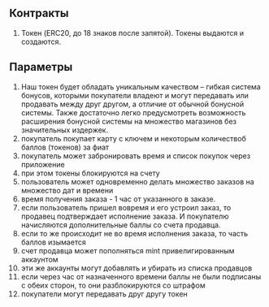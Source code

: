 
## Контракты

1. Токен (ERC20, до 18 знаков после запятой). Токены выдаются и создаются.

## Параметры

1. Наш токен будет обладать уникальным качеством – гибкая система бонусов, которыми покупатели владеют и могут передавать или продавать между друг другом, а отличие от обычной бонусной системы. Также достаточно легко предусмотреть возможность расширения бонусной системы на множество магазинов без значительных издержек.
2. покупатель покупает карту с ключем и некоторым количествоб баллов (токенов) за фиат
3. покупатель может забронировать время и список покупок через приложение
4. при этом токены блокируются на счету
5. пользователь может одновременно делать множество заказов на множество дат и времени
6. время получения заказа - 1 час от указанного в заказе.
7. если пользователь пришел вовремя и его устроил заказ, то продавец подтверждает исполнение заказа. И покупателю начисляются дополнительные баллы со счета продавца.
8. если то же происходит не во время исполнения заказа, то часть баллов изымается
9. счет продавца может пополняться mint привелигированным аккаунтом
10. эти же аккаунты могут добавлять и убирать из списка продавцов
11. если через час от назначенного времени баллы не были подписаны с обеих сторон, то они разблокируются со штрафом
12. покупатели могут передавать друг другу токен